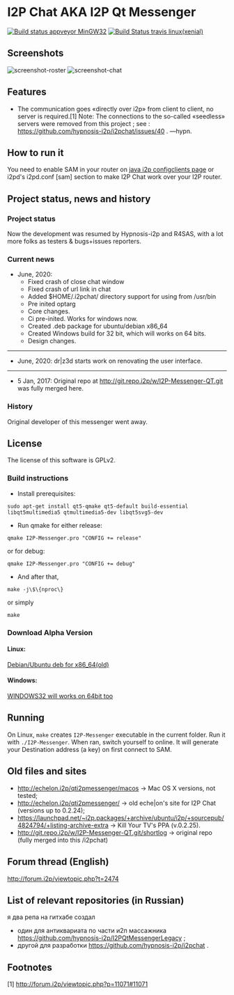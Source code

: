 # I2P Chat AKA I2P Qt Messenger
[![Build status appveyor MinGW32](https://ci.appveyor.com/api/projects/status/0tanjnojnlpksug6?svg=true)](https://ci.appveyor.com/project/wipedlifepotato/i2pchat)
[![Build Status travis linux(xenial)](https://travis-ci.org/wipedlifepotato/i2pchat.svg?branch=master)](https://travis-ci.org/wipedlifepotato/i2pchat)
## Screenshots

![screenshot-roster](https://vituperative.github.io/i2pchat/screenshots/main.png) ![screenshot-chat](https://vituperative.github.io/i2pchat/screenshots/chat.png)


## Features

 * The communication goes «directly over i2p» from client to client, no server is required.[1] Note: The connections to the so-called «seedless» servers were removed from this project ; see : https://github.com/hypnosis-i2p/i2pchat/issues/40 . —hypn.

## How to run it

You need to enable SAM in your router on <a href="http://127.0.0.1:7657/configclients">java i2p configclients page</a> or i2pd's i2pd.conf [sam] section to make I2P Chat work over your I2P router.

## Project status, news and history

### Project status

Now the development was resumed by Hypnosis-i2p and R4SAS, with a lot more folks as testers &amp; bugs+issues reporters.

### Current news
* June, 2020:
   * Fixed crash of close chat window
   * Fixed crash of url link in chat
   * Added $HOME/.i2pchat/ directory support for using from /usr/bin
   * Pre inited optarg
   * Core changes.
   * Ci pre-inited. Works for windows now.
   * Created .deb package for ubuntu/debian x86_64
   * Created Windows build for 32 bit, which will works on 64 bits.
   * Design changes.
***
* June, 2020: dr\|z3d starts work on renovating the user interface.
***
* 5 Jan, 2017: Original repo at http://git.repo.i2p/w/I2P-Messenger-QT.git was fully merged here.
### History

Original developer of this messenger went away.

## License

The license of this software is GPLv2.

### Build instructions

 * Install prerequisites:
```
sudo apt-get install qt5-qmake qt5-default build-essential libqt5multimedia5 qtmultimedia5-dev libqt5svg5-dev
```
 * Run qmake for either release:
```
qmake I2P-Messenger.pro "CONFIG += release"
```
or for debug:
```
qmake I2P-Messenger.pro "CONFIG += debug"
```
 * And after that,
```
make -j\$\{nproc\}
```
or simply
```
make
```
### Download Alpha Version
 #### Linux:
 [Debian/Ubuntu deb for x86_64(old)](https://github.com/wipedlifepotato/i2pchat/releases/download/alpha0.1/i2p-messenger_amd64.deb)
 #### Windows:
 [WINDOWS32 will works on 64bit too](https://ci.appveyor.com/project/wipedlifepotato/i2pchat/build/artifacts)

## Running

On Linux, `make` creates `I2P-Messenger` executable in the current folder. Run it with `./I2P-Messenger`. When ran, switch yourself to online. It will generate your Destination address (a key) on first connect to SAM.

## Old files and sites

 * http://echelon.i2p/qti2pmessenger/macos → Mac OS X versions, not tested;
 * http://echelon.i2p/qti2pmessenger/ → old eche|on's site for I2P Chat (versions up to 0.2.24);
 * https://launchpad.net/~i2p.packages/+archive/ubuntu/i2p/+sourcepub/4824794/+listing-archive-extra → Kill Your TV's PPA (v.0.2.25).
 * http://git.repo.i2p/w/I2P-Messenger-QT.git/shortlog → original repo (fully merged into this /i2pchat)

## Forum thread (English)

http://forum.i2p/viewtopic.php?t=2474

## List of relevant repositories (in Russian)

я два репа на гитхабе создал
 * один для антиквариата по части и2п массажника https://github.com/hypnosis-i2p/I2PQtMessengerLegacy ;
 * другой для разработки https://github.com/hypnosis-i2p/i2pchat .

## Footnotes

[1] http://forum.i2p/viewtopic.php?p=11071#11071
